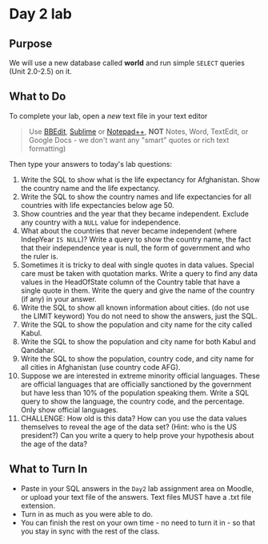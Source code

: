 # Day 2 lab
## Purpose
We will use a new database called **world** and run simple ```SELECT``` queries (Unit 2.0-2.5) on it.
## What to Do
To complete your lab, open a *new* text file in your text editor
> Use [BBEdit](https://www.barebones.com/products/bbedit/download.html), [Sublime](https://www.sublimetext.com/3) or [Notepad++](https://notepad-plus-plus.org/download/v7.6.3.html), **NOT** Notes, Word, TextEdit, or Google Docs - we don't want any "smart" quotes or rich text formatting) 

Then type your answers to today's lab questions:
1. Write the SQL to show what is the life expectancy for Afghanistan. Show the country name and the life expectancy.
1. Write the SQL to show the country names and life expectancies for all countries with life expectancies below age 50. 
1. Show countries and the year that they became independent. Exclude any country with a ```NULL``` value for independence.
1. What about the countries that never became independent (where IndepYear ```IS NULL```)? Write a query to show the country name, the fact that their independence year is null, the form of government and who the ruler is.
1. Sometimes it is tricky to deal with single quotes in data values. Special care must be taken with quotation marks. Write a query to find any data values in the HeadOfState column of the Country table that have a single quote in them. Write the query and give the name of the country (if any) in your answer.
1. Write the SQL to show all known information about cities. (do not use the LIMIT keyword) You do not need to show the answers, just the SQL.
1. Write the SQL to show the population and city name for the city called Kabul. 
1. Write the SQL to show the population and city name for both Kabul and Qandahar. 
1. Write the SQL to show the population, country code, and city name for all cities in Afghanistan (use country code AFG). 
1. Suppose we are interested in extreme minority official languages. These are official languages that are officially sanctioned by the government but have less than 10% of the population speaking them. Write a SQL query to show the language, the country code, and the percentage. Only show official languages.
1. CHALLENGE: How old is this data? How can you use the data values themselves to reveal the age of the data set? (Hint: who is the US president?) Can you write a query to help prove your hypothesis about the age of the data?
## What to Turn In
* Paste in your SQL answers in the ```Day2``` lab assignment area on Moodle, or upload your text file of the answers. Text files MUST have a .txt file extension.
* Turn in as much as you were able to do. 
* You can finish the rest on your own time - no need to turn it in - so that you stay in sync with the rest of the class.
